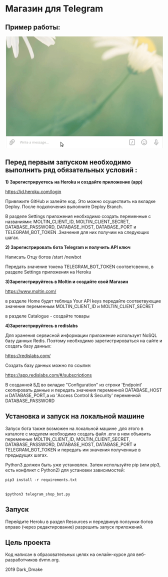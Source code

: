 
# Магазин  для  Telegram

## Пример работы:


![Screenshot](shop_telegram.gif)


## Перед первым запуском необходимо выполнить ряд обязательных условий :



<b>1) Зарегистрируетесь на Heroku и создайте приложение (app) </b>

https://id.heroku.com/login


Привяжите GitHub и залейте код.
Это  можно осуществить на вкладке Deploy. После подключения выполните Deploy Branch.

В разделе Settings приложения необходимо создать переменные с названиями:
MOLTIN_CLIENT_ID, MOLTIN_CLIENT_SECRET, DATABASE_PASSWORD, DATABASE_HOST, DATABASE_PORT и TELEGRAM_BOT_TOKEN .Значения для них получим на следующих шагах. 

<b>2) Зарегистрировать бота Telegram  и получить API ключ </b>

Написать Отцу ботов
/start
/newbot

Передать значение токена TELEGRAM_BOT_TOKEN  соответсвенно, в разделе Settings приложения на Heroku


<b>3)Зарегистрируйтесь в Moltin и создайте свой Магазин</b>

https://www.moltin.com/

в разделе Home будет теблица Your API keys
передайте соответвующие значение переменным MOLTIN_CLIENT_ID и MOLTIN_CLIENT_SECRET

в разделе Catalogue - создайте товары 




<b>4)Зарегистрируйтесь в redislabs</b>

Для хранения сервисной информации приложение использует NoSQL базу данных Redis.
Поэтому необходимо зарегистрироваться на сайте и создать базу данных:

https://redislabs.com/

Создать базу данных можно по ссылке:

https://app.redislabs.com/#/subscriptions

В созданной БД во вкладке "Configuration"  из строки 'Endpoint' скопировать данные и передать значения переменной  DATABASE_HOST и DATABASE_PORT,а
из 'Access Control & Security' переменной DATABASE_PASSWORD

## Установка  и запуск на локальной машине
Запуск бота также возможен  на локальной машине ,для этого в каталоге с модулем необходимо создать файл .env  в нем объявить переменные MOLTIN_CLIENT_ID, MOLTIN_CLIENT_SECRET, DATABASE_PASSWORD, DATABASE_HOST, DATABASE_PORT и TELEGRAM_BOT_TOKEN   и передать им  значения полученные в предыдущих шагах.

Python3 должен быть уже установлен. Затем используйте pip (или pip3, есть конфликт с Python2) для установки зависимостей: 

```
pip3 install -r requirements.txt

```


```

$python3 telegram_shop_bot.py

```




## Запуск
Перейдите Heroku в раздел Resources и передвинув ползунки ботов вправо (через редактирование) разрешить запуск приложений.




## Цель проекта

Код написан в образовательных целях на онлайн-курсе для веб-разработчиков dvmn.org.

2019 Dark_Dmake